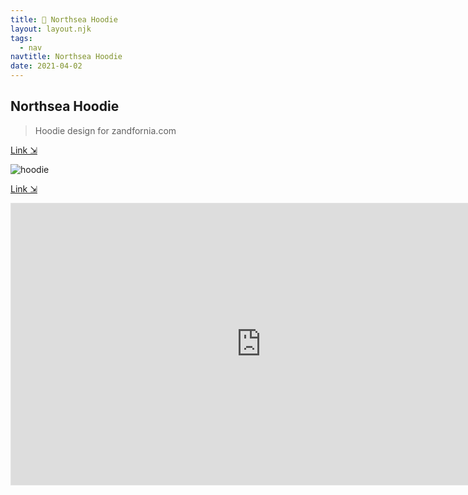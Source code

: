 ```yaml
---
title: 🌊 Northsea Hoodie
layout: layout.njk
tags:
  - nav
navtitle: Northsea Hoodie
date: 2021-04-02
---
```


<!-- markdownlint-disable MD033 -->

## Northsea Hoodie

> Hoodie design for zandfornia.com

[Link ⇲](https://zandfornia.com/products/north-sea-hoodie)

![hoodie](../../img/hoodie.jpeg)

[Link ⇲](https://www.figma.com/file/td71tNZ1XPKW664B1hxAis/northsea.logo)

<iframe style="border: 1px solid rgba(0, 0, 0, 0.1);" width="800" height="450" src="https://www.figma.com/embed?embed_host=share&url=https%3A%2F%2Fwww.figma.com%2Ffile%2Ftd71tNZ1XPKW664B1hxAis%2Fnorthsea.logo%3Fnode-id%3D0%253A1" allowfullscreen></iframe>
